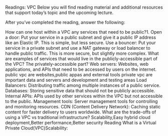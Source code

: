 Readings: VPC
Below you will find reading material and additional resources that support today’s topic and the upcoming lecture.

After you’ve completed the reading, answer the following:

How can one host within a VPC any services that need to be public?1. Open a door: Put your service in a public subnet and give it a public IP address like an Elastic IP. This is simple, but less secure.
Use a bouncer: Put your service in a private subnet and use a NAT gateway or load balancer to handle public traffic. This is more secure, but slightly more complex.
What are examples of services that would live in the publicly-accessible part of the VPC? The privately-accessible part? Web servers: Websites, web applications, and APIs that need to be accessed by users on the internet. public vpc are websites,public appas and external tools private vpc are important data and servers and development and testing areas 
Load Balancers: Distributing traffic among multiple instances of a public service. Databases: Storing sensitive data that should not be publicly accessible.
Internal APIs: APIs used by other services within the VPC but not accessible to the public.
Management tools: Server management tools for controlling and monitoring resources.
CDN (Content Delivery Network): Caching static content for faster delivery to users worldwide.
What are the trade-offs of using a VPC vs traditional infrastructure? Scalability,Easy hybrid cloud deployment,Better performance,Better security
Reading
What is a Virtual Private Cloud(VPC)Scalability:
